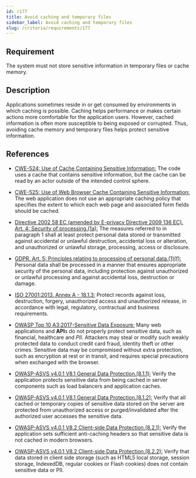 ```yaml
---
id: r177
title: Avoid caching and temporary files
sidebar_label: Avoid caching and temporary files
slug: /criteria/requirements/177
---
```


## Requirement

The system must not store sensitive information
in temporary files or cache memory.

## Description

Applications sometimes reside in
or get consumed by environments
in which caching is possible.
Caching helps performance
or makes certain actions more comfortable
for the application users.
However,
cached information is often
more susceptible to being exposed
or corrupted.
Thus,
avoiding cache memory
and temporary files
helps protect sensitive information.

## References

- [CWE-524: Use of Cache Containing Sensitive Information:](https://cwe.mitre.org/data/definitions/524.html)
  The code uses a cache
  that contains sensitive information,
  but the cache can be read
  by an actor outside
  of the intended control sphere.

- [CWE-525: Use of Web Browser Cache Containing Sensitive Information:](https://cwe.mitre.org/data/definitions/525.html)
  The web application does not use
  an appropriate caching policy
  that specifies the extent
  to which each web page
  and associated form fields
  should be cached.

- [Directive 2002 58 EC (amended by E-privacy Directive 2009 136 EC). Art. 4:
  Security of processing.(1a):](https://eur-lex.europa.eu/legal-content/EN/TXT/PDF/?uri=CELEX:02002L0058-20091219)
  The measures referred to in paragraph 1
  shall at least protect personal data
  stored or transmitted
  against accidental
  or unlawful destruction,
  accidental loss or alteration,
  and unauthorized
  or unlawful storage,
  processing, access
  or disclosure.

- [GDPR. Art. 5: Principles relating to processing of personal data.(1)(f):](https://gdpr-info.eu/art-5-gdpr/)
  Personal data
  shall be processed in a manner
  that ensures appropriate security
  of the personal data,
  including protection against unauthorized
  or unlawful processing
  and against accidental loss,
  destruction or damage.

- [ISO 27001:2013. Annex A - 18.1.3:](https://www.iso.org/obp/ui/#iso:std:54534:en)
  Protect records against loss,
  destruction, forgery,
  unauthorized access and
  unauthorized release,
  in accordance with legal,
  regulatory, contractual
  and business requirements.

- [OWASP Top 10 A3:2017-Sensitive Data Exposure:](https://owasp.org/www-project-top-ten/OWASP_Top_Ten_2017/Top_10-2017_A3-Sensitive_Data_Exposure)
  Many web applications and **API**s
  do not properly protect sensitive data,
  such as financial,
  healthcare and *PII*.
  Attackers may steal
  or modify such weakly protected data
  to conduct credit card fraud,
  identity theft or other crimes.
  Sensitive data may be compromised
  without extra protection,
  such as encryption at rest or in transit,
  and requires special precautions
  when exchanged with the browser.

- [OWASP-ASVS v4.0.1 V8.1 General Data Protection.(8.1.1):](https://owasp.org/www-pdf-archive/OWASP_Application_Security_Verification_Standard_4.0-en.pdf)
  Verify the application protects
  sensitive data from being cached
  in server components
  such as load balancers and application caches.

- [OWASP-ASVS v4.0.1 V8.1 General Data Protection.(8.1.2):](https://owasp.org/www-pdf-archive/OWASP_Application_Security_Verification_Standard_4.0-en.pdf)
  Verify that all cached
  or temporary copies
  of sensitive data stored on the server
  are protected from unauthorized access
  or purged/invalidated
  after the authorized user accesses
  the sensitive data.

- [OWASP-ASVS v4.0.1 V8.2 Client-side Data Protection.(8.2.1):](https://owasp.org/www-pdf-archive/OWASP_Application_Security_Verification_Standard_4.0-en.pdf)
  Verify the application sets
  sufficient anti-caching headers
  so that sensitive data
  is not cached in modern browsers.

- [OWASP-ASVS v4.0.1 V8.2 Client-side Data Protection.(8.2.2):](https://owasp.org/www-pdf-archive/OWASP_Application_Security_Verification_Standard_4.0-en.pdf)
  Verify that data stored
  in client side storage (such as HTML5 local storage,
  session storage, IndexedDB,
  regular cookies or Flash cookies)
  does not contain sensitive data or PII.
